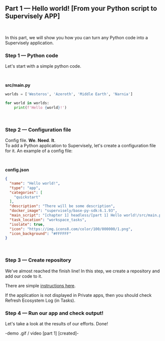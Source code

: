 
## **Part 1 — Hello world! [From your Python script to Supervisely APP]**  
<br/>
</div>


In this part, we will show you how you can turn any Python code into a Supervisely application.


### Step 1 — Python code


Let's start with a simple python code.  

<br/>  

**src/main.py**
```python
worlds = ['Westeros', 'Azeroth', 'Middle Earth', 'Narnia']

for world in worlds:
    print(f'Hello {world}!')

```
<br/>

### Step 2 — Configuration file


Config file. **We**. **Need**. **It**.  
To add a Python application to Supervisely, let's create a configuration file for it. An example of a config file:

<br/>  

**config.json**
```json
{
  "name": "Hello world!",
  "type": "app",
  "categories": [
    "quickstart"
  ],
  "description": "There will be some description",
  "docker_image": "supervisely/base-py-sdk:6.1.93",
  "main_script": "[chapter 1] headless/[part 1] Hello world!/src/main.py",
  "task_location": "workspace_tasks",
  "isolate": true,
  "icon": "https://img.icons8.com/color/100/000000/1.png",
  "icon_background": "#FFFFFF"
}
```

<br/>


### Step 3 — Create repository


We've almost reached the finish line!
In this step, we create a repository and add our code to it.

There are simple [instructions here](https://docs.supervise.ly/enterprise-edition/advanced-tuning/private-apps).

If the application is not displayed in Private apps, then you should check Refresh Ecosystem Log (in Tasks).


### Step 4 — Run our app and check output!

Let's take a look at the results of our efforts. Done!

-demo .gif / video [part 1] [created]-
